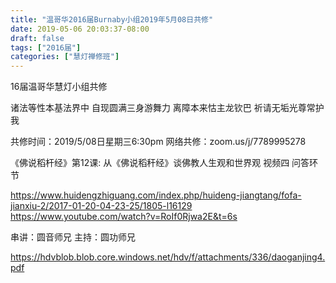 ```yaml
---
title: "温哥华2016届Burnaby小组2019年5月08日共修"
date: 2019-05-06 20:03:37-08:00
draft: false
tags: ["2016届"]
categories: ["慧灯禅修班"]
---
```

16届温哥华慧灯小组共修

诸法等性本基法界中 
自现圆满三身游舞力
离障本来怙主龙钦巴 
祈请无垢光尊常护我 

共修时间：2019/5/08日星期三6:30pm
网络共修：zoom.us/j/7789995278 

《佛说稻杆经》第12课:  从《佛说稻秆经》谈佛教人生观和世界观 
 视频四  问答环节

https://www.huidengzhiguang.com/index.php/huideng-jiangtang/fofa-jianxiu-2/2017-01-20-04-23-25/1805-l16129
https://www.youtube.com/watch?v=RoIf0Rjwa2E&t=6s

串讲：圆音师兄
主持：圆功师兄

 https://hdvblob.blob.core.windows.net/hdv/f/attachments/336/daoganjing4.pdf
